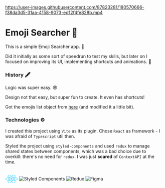 https://user-images.githubusercontent.com/87823281/180570666-f38da3d5-31aa-4158-9073-ed12f4fe828b.mp4

# Emoji Searcher 🔎

This is a simple Emoji Searcher app. 🤣

Did it initially as some sort of speedrun to test my skills, but later on I focused on improving its UI, implementing shortcuts and animations. 💨

### History 🖋️

Logic was super easy. 😎

Design not that easy, but super fun to create. It even has shortcuts!

Got the emojis list object from [here](https://github.com/ahfarmer/emoji-search/blob/master/src/emojiList.json) (and modified it a little bit).

### Technologies ⚙️

I created this project using `Vite` as its plugin. Chose `React` as framework - I was afraid of `Typescript` util then.

Styled the project using `styled-components` and used `redux` to manage shared states between components, which was a bad choice due to overkill: there's no need for `redux`. I was just **scared** of `ContextAPI` at the time.

<div style="display: inline_block"><br>
    <img align="center" title="ReactJS" alt="ReactJS" height="30" width="40" src="https://raw.githubusercontent.com/devicons/devicon/master/icons/react/react-original.svg">
        <img align="center" alt="Styled Components" title="Styled Components" height="30" width="40" src="https://user-images.githubusercontent.com/87823281/180796443-4c332fa5-94c7-4aa2-a9b3-775d16e62f62.svg">
        <img align="center" alt="Redux" title="Redux" height="30" width="40" src="https://user-images.githubusercontent.com/87823281/180802204-e25d4b16-12f8-4dba-bc93-eef73faf9eb6.svg">
  <img align="center" title="Figma" alt="Figma" height="30" width="40" src="https://www.vectorlogo.zone/logos/figma/figma-icon.svg">
</div>
